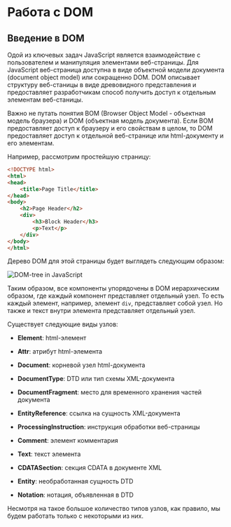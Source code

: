 # Работа с DOM

## Введение в DOM

Одой из ключевых задач JavaScript является взаимодействие с пользователем и манипуляция элементами веб-страницы. 
Для JavaScript веб-страница доступна в виде объектной модели документа (document object model) или сокращенно DOM. DOM 
описывает структуру веб-станицы в виде древовидного представления и предоставляет разработчикам способ получить доступ к отдельным элементам веб-станицы.

Важно не путать понятия BOM (Browser Object Model - объектная модель браузера) и DOM (объектная модель документа). Если BOM 
предоставляет доступ к браузеру и его свойствам в целом, то DOM предоставляет доступ к отдельной веб-странице или html-документу и его элементам.

Например, рассмотрим простейшую страницу:

```html
<!DOCTYPE html>
<html>
<head>
    <title>Page Title</title>
</head>
<body>
    <h2>Page Header</h2>
    <div>
        <h3>Block Header</h3>
        <p>Text</p>
    </div>
</body>
</html>
```

Дерево DOM для этой страницы будет выглядеть следующим образом:

![DOM-tree in JavaScript](https://metanit.com/web/javascript/pics/domtree.png)

Таким образом, все компоненты упорядочены в DOM иерархическим образом, где каждый компонент представляет отдельный узел. То есть каждый элемент, например, 
элемент `div`, представляет собой узел. Но также и текст внутри элемента представляет отдельный узел.

Существует следующие виды узлов:

- **Element**: html-элемент

- **Attr**: атрибут html-элемента

- **Document**: корневой узел html-документа

- **DocumentType**: DTD или тип схемы XML-документа

- **DocumentFragment**: место для временного хранения частей документа

- **EntityReference**: ссылка на сущность XML-документа

- **ProcessingInstruction**: инструкция обработки веб-страницы

- **Comment**: элемент комментария

- **Text**: текст элемента

- **CDATASection**: секция CDATA в документе XML

- **Entity**: необработанная сущность DTD

- **Notation**: нотация, объявленная в DTD

Несмотря на такое большое количество типов узлов, как правило, мы будем работать только с некоторыми из них.

